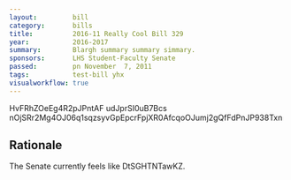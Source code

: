 ```yaml
---
layout:         bill
category:       bills
title:          2016-11 Really Cool Bill 329
year:           2016-2017
summary:        Blargh summary summary simmary.
sponsors:       LHS Student-Faculty Senate
passed:         pn November  7, 2011
tags:           test-bill yhx
visualworkflow: true
---
```



HvFRhZOeEg4R2pJPntAF udJprSI0uB7Bcs nOjSRr2Mg4OJ06q1sqzsyvGpEpcrFpjXR0AfcqoOJumj2gQfFdPnJP938Txn 




Rationale
---------
The Senate currently feels like DtSGHTNTawKZ.
